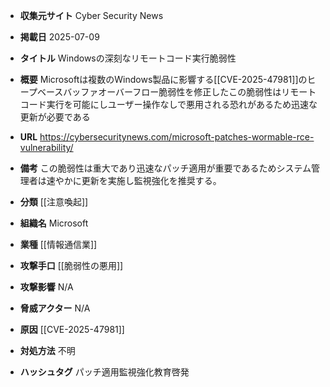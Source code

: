 - **収集元サイト**
Cyber Security News

- **掲載日**
2025-07-09

- **タイトル**
Windowsの深刻なリモートコード実行脆弱性

- **概要**
Microsoftは複数のWindows製品に影響する[[CVE-2025-47981]]のヒープベースバッファオーバーフロー脆弱性を修正したこの脆弱性はリモートコード実行を可能にしユーザー操作なしで悪用される恐れがあるため迅速な更新が必要である

- **URL**
https://cybersecuritynews.com/microsoft-patches-wormable-rce-vulnerability/

- **備考**
この脆弱性は重大であり迅速なパッチ適用が重要であるためシステム管理者は速やかに更新を実施し監視強化を推奨する。

- **分類**
[[注意喚起]]

- **組織名**
Microsoft

- **業種**
[[情報通信業]]

- **攻撃手口**
[[脆弱性の悪用]]

- **攻撃影響**
N/A

- **脅威アクター**
N/A

- **原因**
[[CVE-2025-47981]]

- **対処方法**
不明

- **ハッシュタグ**
パッチ適用監視強化教育啓発
